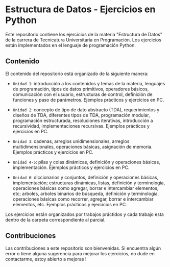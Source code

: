 # Estructura de Datos - Ejercicios en Python

Este repositorio contiene los ejercicios de la materia "Estructura de Datos" de la carrera de Tecnicatura Universitaria en Programación. Los ejercicios están implementados en el lenguaje de programación Python.

## Contenido

El contenido del repositorio está organizado de la siguiente manera:

- `Unidad 1`: introducción a los contenidos y temas de la materia, lenguajes de programación, tipos de datos primitivos, operadores básicos, comunicación con el usuario, estructuras de control, definición de funciones y paso de parámetros. Ejemplos prácticos y ejercicios en PC.

- `Unidad 2`: concepto de tipo de dato abstracto (TDA), requerimientos y diseños de TDA, diferentes tipos de TDA, programación modular, programación estructurada, resoluciones iterativas, introducción a recursividad, implementaciones recursivas. Ejemplos prácticos y ejercicios en PC.

- `Unidad 3`: cadenas, arreglos unidimensionales, arreglos multidimensionales, operaciones básicas, asignación de memoria. Ejemplos prácticos y ejercicios en PC.

- `Unidad 4-5`: pilas y colas dinámicas, definición y operaciones básicas, implementación. Ejemplos prácticos y ejercicios en PC.

- `Unidad 6`: diccionarios y conjuntos, definición y operaciones básicas, implementación; estructuras dinámicas, listas, definición y terminología, operaciones básicas como agregar, borrar e intercambiar elementos, etc; arboles, arboles binarios de búsqueda, definición y terminología, operaciones básicas como recorrer, agregar, borrar e intercambiar elementos, etc. Ejemplos prácticos y ejercicios en PC.

Los ejercicios están organizados por trabajos práctidos y cada trabajo esta dentro de la carpeta correspondiente al parcial.

## Contribuciones

Las contribuciones a este repositorio son bienvenidas. Si encuentra algún error o tiene alguna sugerencia para mejorar los ejercicios, no dude en contactarme, estoy abierto a mejoras !
